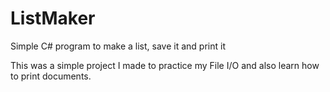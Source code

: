 # ListMaker
Simple C# program to make a list, save it and print it

This was a simple project I made to practice my File I/O and also learn how to print documents.
